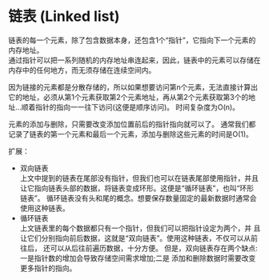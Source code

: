 # 链表 (Linked list)
链表的每一个元素，除了包含数据本身，还包含1个“指针”，它指向下一个元素的内存地址。  
通过指针可以把一系列随机的内存地址串连起来，因此，链表中的元素可以存储在内存中的任何地方，而无须存储在连续空间内。  

因为链接的元素都是分散存储的，所以如果想要访问第n个元素，无法直接计算出它的地址，必须从第1个元素获取第2个元素地址，再从第2个元素获取第3个的地址...顺着指针的指向一一往下访问(这便是顺序访问)。 时间复杂度为O(n)。  

元素的添加与删除，只需要改变添加位置前后的指针指向就可以了。
通常我们都记录了链表的第一个元素和最后一个元素，添加与删除这些元素的时间是O(1)。  




扩展：  
*  双向链表  
上文中提到的链表在尾部没有指针，但我们也可以在链表尾部使用指针，并且 让它指向链表头部的数据，将链表变成环形。这便是“循环链表”，也叫“环形链表”。 循环链表没有头和尾的概念。想要保存数量固定的最新数据时通常会使用这种链表。
*  循环链表  
上文链表里的每个数据都只有一个指针，但我们可以把指针设定为两个，并 且让它们分别指向前后数据，这就是“双向链表”。使用这种链表，不仅可以从前往后， 还可以从后往前遍历数据，十分方便。
但是，双向链表存在两个缺点:一是指针数的增加会导致存储空间需求增加;二是 添加和删除数据时需要改变更多指针的指向。
